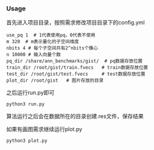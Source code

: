 ### Usage
首先进入项目目录，按照需求修改项目目录下的config.yml
```
use_pq 1  # 1代表使用pq，0代表不使用
m 320  # m表示量化的子空间维度
nbits 4 # 每个子空间共有2^nbits个簇心
n 10000 # 输入向量个数
pq_dir /share/ann_benchmarks/gist/  # pq数据存放位置
train_dir /root/gist/train.fvecs   # train数据存放位置
test_dir /root/gist/test.fvecs     # test数据存放位置
plot_dir /root/gist   # 图片存放的目录
```

之后运行run.py即可

```
python3 run.py
```

算法运行之后会在数据所在的目录创建.res文件，保存结果

如果有画图需求继续运行plot.py

```
python3 plot.py
```
